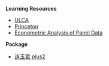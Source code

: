 **Learning Resources**
- [ULCA](https://stats.oarc.ucla.edu/)
- [Princeton](https://dss.princeton.edu/training/)
- [Econometric Analysis of Panel Data](https://pages.stern.nyu.edu/~wgreene/Econometrics/PanelDataEconometrics.htm)

**Package**
- [连玉君 plus2](https://www.lianxh.cn/news/1d83657865b17.html)
